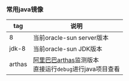 
### 常用java镜像

| tag | 说明 |
| --- | --- |
| 8 | 当前oracle-sun server版本 |
| jdk-8 | 当前oracle-sun JDK版本 |
| arthas | [阿里巴巴arthas](https://github.com/alibaba/arthas)监测版本<br/>直接运行`debug`进行java项目查看